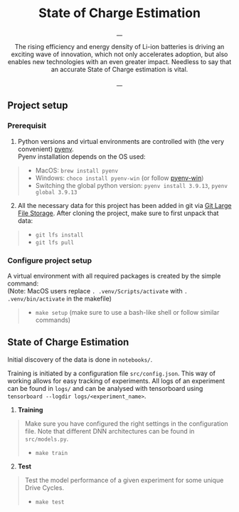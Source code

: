 <h1 align='center'><b>State of Charge Estimation</b></h1>

<p align='center'>
    __
</p>
<p align='center'>
    The rising efficiency and energy density of Li-ion batteries is driving an exciting wave of innovation, which not only accelerates adoption, but also enables new technologies with an even greater impact. Needless to say that an accurate State of Charge estimation is vital.
</p>
<p align='center'>
    __
</p>

## Project setup

### Prerequisit
1. Python versions and virtual environments are controlled with (the very convenient) [pyenv](https://github.com/pyenv/pyenv).  
Pyenv installation depends on the OS used:
> - MacOS: `brew install pyenv`
> - Windows: `choco install pyenv-win` (or follow [pyenv-win](https://github.com/pyenv-win/pyenv-win))
> - Switching the global python version: `pyenv install 3.9.13`, `pyenv global 3.9.13`

2. All the necessary data for this project has been added in git via [Git Large File Storage](https://git-lfs.github.com/). After cloning the project, make sure to first unpack that data: 
> - `git lfs install`  
> - `git lfs pull`

### Configure project setup
A virtual environment with all required packages is created by the simple command:  
(Note: MacOS users replace `. .venv/Scripts/activate` with `. .venv/bin/activate` in the makefile)
> - `make setup` (make sure to use a bash-like shell or follow similar commands)


## State of Charge Estimation

Initial discovery of the data is done in `notebooks/`.

Training is initiated by a configuration file `src/config.json`. This way of working allows for easy tracking of experiments. All logs of an experiment can be found in `logs/` and can be analysed with tensorboard using `tensorboard --logdir logs/<experiment_name>`.

1. **Training**

> Make sure you have configured the right settings in the configuration file. Note that different DNN architectures can be found in `src/models.py`.  
> - `make train`

2. **Test**

> Test the model performance of a given experiment for some unique Drive Cycles.  
> - `make test`